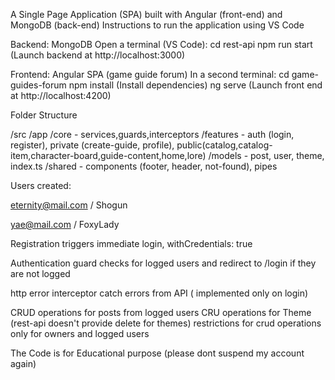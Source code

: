 A Single Page Application (SPA) built with Angular (front-end) and MongoDB (back-end)
Instructions to run the application using VS Code

Backend: MongoDB Open a terminal (VS Code): cd rest-api npm run start (Launch backend at http://localhost:3000)

Frontend: Angular SPA (game guide forum) In a second terminal: cd game-guides-forum npm install (Install dependencies) ng serve (Launch front end at http://localhost:4200)

Folder Structure

/src 
/app 
/core - services,guards,interceptors
/features - auth (login, register), private (create-guide, profile), public(catalog,catalog-item,character-board,guide-content,home,lore)
/models - post, user, theme, index.ts 
/shared - components (footer, header, not-found), pipes

Users created:

eternity@mail.com / Shogun

yae@mail.com / FoxyLady

Registration triggers immediate login, withCredentials: true

Authentication guard checks for logged users and redirect to /login if they are not logged

http error interceptor catch errors from API ( implemented only on login)

CRUD operations for posts from logged users
CRU operations for Theme (rest-api doesn't provide delete for themes)
restrictions for crud operations only for owners and logged users

The Code is for Educational purpose
(please dont suspend my account again)
